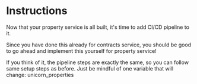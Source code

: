 <!-- Deploying the service -->
<!-- https://catalog.workshops.aws/serverless-developer-experience/en-US/unicorn-properties/pipeline -->
# Instructions
Now that your property service is all built, it's time to add CI/CD pipeline to it.

Since you have done this already for contracts service, you should be good to go ahead and implement this yourself for property service!

If you think of it, the pipeline steps are exactly the same, so you can follow same setup steps as before. Just be mindful of one variable that will change: unicorn_properties